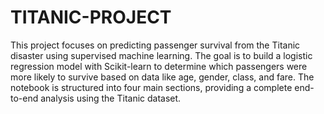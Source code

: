 # TITANIC-PROJECT
This project focuses on predicting passenger survival from the Titanic disaster using supervised machine learning. The goal is to build a logistic regression model with Scikit-learn to determine which passengers were more likely to survive based on data like age, gender, class, and fare. The notebook is structured into four main sections, providing a complete end-to-end analysis using the Titanic dataset.
